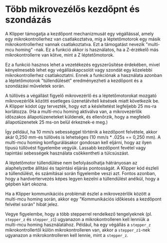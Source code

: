 # Több mikrovezélős kezdőpnt és szondázás

A Klipper támogatja a kezdőpont mechanizmusát egy végállással, amely egy mikrokontrollerhez van csatlakoztatva, míg a léptetőmotorok egy másik mikrokontrollerhez vannak csatlakoztatva. Ezt a támogatást nevezik "multi-mcu homing" -nak. Ez a funkció akkor is használatos, ha a Z-érzékelő más mikrokontrollerre van kötve, mint a Z léptetőmotorok.

Ez a funkció hasznos lehet a vezetékezés egyszerűsítése érdekében, mivel kényelmesebb lehet egy végálláskapcsolót vagy szondát egy közelebbi mikrokontrollerhez csatlakoztatni. Ennek a funkciónak a használata azonban a léptetőmotorok "túllendülését" eredményezheti a kezdőpont és a szondázási műveletek során.

A túllövés a végállást figyelő mikrovezérlő és a léptetőmotorokat mozgató mikrovezérlők közötti esetleges üzenetátviteli késések miatt következik be. A Klipper kódot úgy tervezték, hogy ezt a késleltetést legfeljebb 25 ms-ra korlátozza. (Ha a multi-mcu homing aktiválva van, a mikrovezérlők időszakos állapotüzeneteket küldenek, és ellenőrzik, hogy a megfelelő állapotüzenetek 25 ms-on belül érkeznek-e meg.)

Így például, ha 10 mm/s sebességgel történik a kezdőpont felvétele, akkor akár 0,250 mm-es túllövés is lehetséges (10 mm/s * .025s == 0,250 mm). A multi-mcu homing konfigurálásakor gondosan kell eljárni, hogy az ilyen típusú túllövést figyelembe vegyük. Lassabb kezdőpont fevétel vagy tapintási sebességek használata csökkentheti a túlcsúszást.

A léptetőmotor túllendülése nem befolyásolhatja hátrányosan az alaphelyzetbe állítási és tapintási eljárás pontosságát. A Klipper kód észleli a túllendülést, és számításai során figyelembe veszi azt. Fontos azonban, hogy a hardvertervezés képes legyen kezelni a túllendülést anélkül, hogy a gépben kárt okozna.

Ha a Klipper kommunikációs problémát észlel a mikrovezérlők között a multi-mcu homing során, akkor egy "Kommunikációs időkiesés a kezdőpont felvétel során" hibát jelez.

Vegye figyelembe, hogy a több stepperrel rendelkező tengelyeknek (pl. `stepper_z` és `stepper_z1`) ugyanazon a mikrokontrolleren kell lenniük a multi-mcu homing használatához. Például, ha egy végállás a `stepper_z` mikrokontrollertől külön mikrokontrolleren van, akkor a `stepper_z1`-nek ugyanazon a mikrokontrolleren kell lennie, mint a `stepper_z`.
